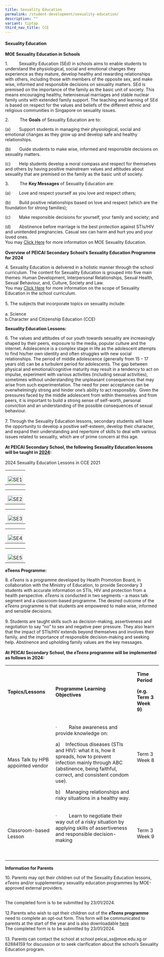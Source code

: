 ```yaml
---
title: Sexuality Education
permalink: /student-development/sexuality-education/
description: ""
variant: tiptap
third_nav_title: CCE
---
```

<h4><strong>Sexuality Education</strong></h4><p><strong>MOE Sexuality Education in Schools</strong><br></p><p>1.&nbsp;&nbsp;&nbsp;&nbsp;&nbsp;&nbsp;&nbsp;&nbsp; Sexuality Education (SEd) in schools aims to enable students to understand the physiological, social and emotional changes they experience as they mature, develop healthy and rewarding relationships with others, including those with members of the opposite sex, and make wise, informed and responsible decisions on sexuality matters. SEd is premised on the importance of the family as the basic unit of society. This means encouraging healthy, heterosexual marriages and stable nuclear family units with extended family support. The teaching and learning of SEd is based on respect for the values and beliefs of the different ethnic and religious communities in Singapore on sexuality issues.</p><p>2.&nbsp;&nbsp;&nbsp;&nbsp;&nbsp;&nbsp;&nbsp;&nbsp; The <strong>Goals</strong> of Sexuality Education are to:</p><p>(a)&nbsp;&nbsp;&nbsp;&nbsp;&nbsp;&nbsp;&nbsp;Support students in managing their physiological, social and emotional changes as they grow up and develop safe and healthy relationships.</p><p>(b)&nbsp;&nbsp;&nbsp;&nbsp;&nbsp;&nbsp;&nbsp;Guide students to make wise, informed and responsible decisions on sexuality matters.</p><p>(c)&nbsp;&nbsp;&nbsp;&nbsp;&nbsp;&nbsp;&nbsp;Help students develop a moral compass and respect for themselves and others by having positive mainstream values and attitudes about sexuality that are premised on the family as the basic unit of society.</p><p>3.&nbsp;&nbsp;&nbsp;&nbsp;&nbsp;&nbsp;&nbsp;&nbsp; The <strong>Key Messages</strong> of Sexuality Education are:</p><p>(a)&nbsp;&nbsp;&nbsp;&nbsp;&nbsp;&nbsp;&nbsp;Love and respect yourself as you love and respect others;</p><p>(b)&nbsp;&nbsp;&nbsp;&nbsp;&nbsp;&nbsp;&nbsp;Build positive relationships based on love and respect (which are the foundation for strong families);</p><p>(c)&nbsp;&nbsp;&nbsp;&nbsp;&nbsp;&nbsp;&nbsp;Make responsible decisions for yourself, your family and society; and</p><p>(d)&nbsp;&nbsp;&nbsp;&nbsp;&nbsp;&nbsp;&nbsp;Abstinence before marriage is the best protection against STIs/HIV and unintended pregnancies. Casual sex can harm and hurt you and your loved ones.<br>You may <a href="https://www.moe.gov.sg/education-in-sg/our-programmes/sexuality-education" rel="noopener" target="_blank">Click Here</a> for more information on MOE Sexuality Education.<br><br><strong>Overview of PEICAI Secondary School’s Sexuality Education Programme for 2024</strong></p><p>4. Sexuality Education is delivered in a holistic manner through the school curriculum. The content for Sexuality Education is grouped into five main themes: Human Development, Interpersonal Relationships, Sexual Health, Sexual Behaviour, and, Culture, Society and Law. <br>You may <a href="https://www.moe.gov.sg/education-in-sg/our-programmes/sexuality-education/scope-and-teaching-approach" rel="noopener" target="_blank">Click Here</a> for more information on the scope of Sexuality Education in the school curriculum.<br><br>5. The subjects that incorporate topics on sexuality include:<br><br>a. Science<br>b.Character and Citizenship Education (CCE)<br></p><p><strong>Sexuality Education Lessons:</strong></p><p>6. The values and attitudes of our youth towards sexuality are increasingly shaped by their peers, exposure to the media, popular culture and the internet. Adolescence is a complex stage in life as the adolescent attempts to find his/her own identity and often struggles with new social relationships. The period of middle adolescence (generally from 15 – 17 years old) can be a turbulent period for adolescents. The gap between physical and emotional/cognitive maturity may result in a tendency to act on impulse, experiment with various activities (including sexual activities), sometimes without understanding the unpleasant consequences that may arise from such experimentation. The need for peer acceptance can be overwhelmingly strong and hinder one’s ability to act responsibly.&nbsp; Given the pressures faced by the middle adolescent from within themselves and from peers, it is important to build a strong sense of self-worth, personal conviction and an understanding of the possible consequences of sexual behaviour.<br><br>7. Through the Sexuality Education lessons, secondary students will have the opportunity to develop a positive self-esteem, develop their character, and expand their understanding and repertoire of skills to deal with various issues related to sexuality, which are of prime concern at this age.<br><br><strong>At PEICAI Secondary School, the following Sexuality Education lessons will be taught in <u>2024</u>:</strong><br><br>2024 Sexuality Education Lessons in CCE 2021</p><table><tbody><tr><td rowspan="1" colspan="1"><p></p><div class="isomer-image-wrapper"><img style="width: 100%" height="auto" width="100%" alt="SE1" src="/images/Student Development/SE_Sec_1.jpg"></div></td></tr></tbody></table><table><tbody><tr><td rowspan="1" colspan="1"><p></p><div class="isomer-image-wrapper"><img style="width: 100%" height="auto" width="100%" alt="SE2" src="/images/Student Development/SE_Sec_2.jpg"></div></td></tr></tbody></table><table><tbody><tr><td rowspan="1" colspan="1"><p></p><div class="isomer-image-wrapper"><img style="width: 100%" height="auto" width="100%" alt="SE3" src="/images/Student Development/SE_Sec_3.jpg"></div></td></tr></tbody></table><table><tbody><tr><td rowspan="1" colspan="1"><p></p><div class="isomer-image-wrapper"><img style="width: 100%" height="auto" width="100%" alt="SE4" src="/images/Student Development/SE_Sec_4.jpg"></div></td></tr></tbody></table><table><tbody><tr><td rowspan="1" colspan="1"><p></p><div class="isomer-image-wrapper"><img style="width: 100%" height="auto" width="100%" alt="SE5" src="/images/Student Development/SE_Sec_5.jpg"></div></td></tr></tbody></table><p><strong>eTeens Programme:</strong></p><p>8. <em>eTeens</em> is a programme developed by Health Promotion Board, in collaboration with the Ministry of Education, to provide Secondary 3 students with accurate information on STIs, HIV and protection from a health perspective. <em>eTeens</em> is conducted in two segments – a mass talk segment and a classroom-based programme. The desired outcome of the <em>eTeens</em> programme is that students are empowered to make wise, informed and sensible decisions.<br><br>9. Students are taught skills such as decision-making, assertiveness and negotiation to say “no” to sex and negative peer pressure. They also learn that the impact of STIs/HIV extends beyond themselves and involves their family, and the importance of responsible decision-making and seeking help. Abstinence and upholding family values are the key messages.<br><br><strong>At PEICAI Secondary School, the <em>eTeens</em> programme will be implemented as follows in 2024:</strong><br></p><table><tbody><tr><td rowspan="1" colspan="1"><p><strong>Topics/Lessons</strong></p></td><td rowspan="1" colspan="1"><p><strong>Programme Learning Objectives</strong></p></td><td rowspan="1" colspan="1"><p><strong>Time Period</strong></p><p><strong>(e.g. Term 3 Week 9)</strong></p></td></tr><tr><td rowspan="1" colspan="1"><p>Mass Talk by HPB appointed vendor</p></td><td rowspan="1" colspan="1"><p>·&nbsp;&nbsp;&nbsp;&nbsp;&nbsp;&nbsp;&nbsp;&nbsp; Raise awareness and provide knowledge on:</p><p>a)&nbsp;&nbsp;&nbsp; Infectious diseases (STIs and HIV): what it is, how it spreads, how to prevent infection mainly through ABC (abstinence, being faithful, correct, and consistent condom use).</p><p>b)&nbsp;&nbsp;&nbsp; Managing relationships and risky situations in a healthy way.</p></td><td rowspan="1" colspan="1"><p>Term 3 Week 8</p><p>&nbsp;</p></td></tr><tr><td rowspan="1" colspan="1"><p>Classroom-based Lesson</p></td><td rowspan="1" colspan="1"><p>·&nbsp;&nbsp;&nbsp;&nbsp;&nbsp;&nbsp;&nbsp;&nbsp; Learn to negotiate their way out of a risky situation by applying skills of assertiveness and responsible decision-making</p><p>&nbsp;</p></td><td rowspan="1" colspan="1"><p>Term 3 Week 9</p></td></tr></tbody></table><p><strong>Information for Parents</strong></p><p>10. Parents may opt their children out of the Sexuality Education lessons, <em>eTeens</em> and/or supplementary sexuality education programmes by MOE-approved external providers.<br><br></p><p>The completed form is to be submitted by 23/01/2024. <br><br>12.Parents who wish to opt their children out of the <strong><em>eTeens</em> programme</strong> need to complete an opt-out form. This form will be communicated to parents at the start of the year and is also downloadable <a href="/files/2024/Annex_B__eTeens_Parents_Opt_out_Form__Sec__2024.pdf" rel="noopener noreferrer nofollow" target="_blank">here</a><br>The completed form is to be submitted by 23/01/2024.<br><br>13. Parents can contact the school at school <a rel="noopener noreferrer nofollow" target="_blank">peicai_ss@moe.edu.sg</a> or 62884159 for discussion or to seek clarification about the school’s Sexuality Education program.<br><br></p>